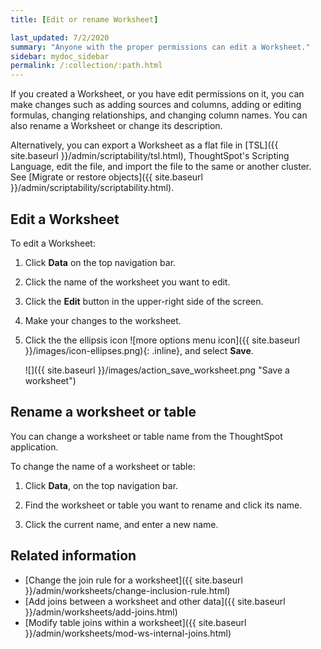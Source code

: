 ```yaml
---
title: [Edit or rename Worksheet]

last_updated: 7/2/2020
summary: "Anyone with the proper permissions can edit a Worksheet."
sidebar: mydoc_sidebar
permalink: /:collection/:path.html
---
```

If you created a Worksheet, or you have edit permissions on it, you can make changes such as adding sources and columns, adding or editing formulas, changing relationships, and changing column names. You can also rename a Worksheet or change its description.

Alternatively, you can export a Worksheet as a flat file in [TSL]({{ site.baseurl }}/admin/scriptability/tsl.html), ThoughtSpot's Scripting Language, edit the file, and import the file to the same or another cluster. See [Migrate or restore objects]({{ site.baseurl }}/admin/scriptability/scriptability.html).

## Edit a Worksheet

To edit a Worksheet:

1. Click **Data** on the top navigation bar.

2. Click the name of the worksheet you want to edit.

3. Click the **Edit** button in the upper-right side of the screen.

4. Make your changes to the worksheet.

5.  Click the the ellipsis icon ![more options menu icon]({{ site.baseurl }}/images/icon-ellipses.png){: .inline}, and select **Save**.

    ![]({{ site.baseurl }}/images/action_save_worksheet.png "Save a worksheet")

## Rename a worksheet or table

You can change a worksheet or table name from the ThoughtSpot application.

To change the name of a worksheet or table:

1. Click **Data**, on the top navigation bar.

2. Find the worksheet or table you want to rename and click its name.

3. Click the current name, and enter a new name.

## Related information

- [Change the join rule for a worksheet]({{ site.baseurl }}/admin/worksheets/change-inclusion-rule.html)
- [Add joins between a worksheet and other data]({{ site.baseurl }}/admin/worksheets/add-joins.html)
- [Modify table joins within a worksheet]({{ site.baseurl }}/admin/worksheets/mod-ws-internal-joins.html)
